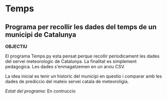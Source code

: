 
# Temps
## Programa per recollir les dades del temps de un municipi de Catalunya


**OBJECTIU**

El programa Temps.py esta pensat perque recollir periodicament les dades del servei meteorologic de Catalunya.
La finalitat es simplement pedagogica. Les dades s'enmagatzemen en un arxiu CSV. 

La idea inicial es tenir un historic del municipi en questio i comparar amb les dades de prediccio del mateix servei catala de meteoroligia.

*Estat del programa:* 
En contruccio


